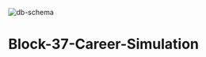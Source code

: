![db-schema](https://github.com/user-attachments/assets/bfc61d3f-1797-484a-bfed-ee11b4def912)
# Block-37-Career-Simulation
